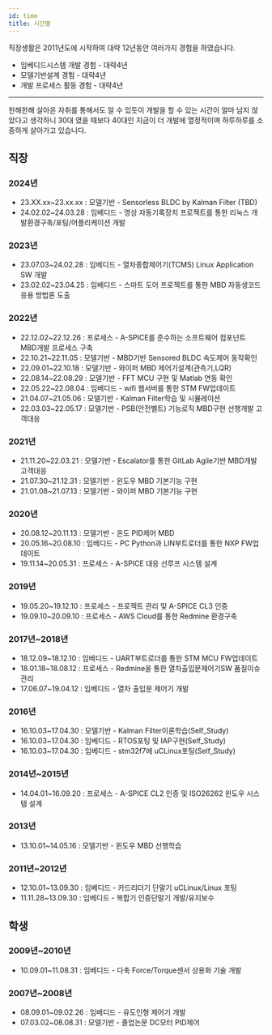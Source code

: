 ```yaml
---
id: time
title: 시간별
---
```


직장생활은 2011년도에 시작하여 대략 12년동안 여러가지 경험을 하였습니다.
* 임베디드시스템 개발 경험 - 대략4년
* 모델기반설계 경험 - 대략4년
* 개발 프로세스 활동 경험 - 대략4년

---

한해한해 살아온 자취를 통해서도 알 수 있듯이 개발을 할 수 있는 시간이 얼마 남지 않았다고 생각하니 30대 였을 때보다 40대인 지금이 더 개발에 열정적이며 하루하루를 소중하게 살아가고 있습니다.

## 직장
### 2024년
* 23.XX.xx~23.xx.xx : 모델기반 - Sensorless BLDC by Kalman Filter (TBD)
* 24.02.02~24.03.28 : 임베디드 - 영상 자동기록장치 프로젝트를 통한 리눅스 개발환경구축/포팅/어플리케이션 개발
### 2023년
* 23.07.03~24.02.28 : 임베디드 - 열차종합제어기(TCMS) Linux Application SW 개발
* 23.02.02~23.04.25 : 임베디드 - 스마트 도어 프로젝트를 통한 MBD 자동생코드 응용 방법론 도출
### 2022년
* 22.12.02~22.12.26 : 프로세스 - A-SPICE를 준수하는 소프트웨어 컴포넌트 MBD개발 프로세스 구축
* 22.10.21~22.11.05 : 모델기반 - MBD기반 Sensored BLDC 속도제어 동작확인
* 22.09.01~22.10.18 : 모델기반 - 와이퍼 MBD 제어기설계(관측기,LQR)
* 22.08.14~22.08.29 : 모델기반 - FFT MCU 구현 및 Matlab 연동 확인
* 22.05.22~22.08.04 : 임베디드 - wifi 웹서버를 통한 STM FW업데이트
* 21.04.07~21.05.06 : 모델기반 - Kalman Filter학습 및 시뮬레이션
* 22.03.03~22.05.17 : 모델기반 - PSB(안전벨트) 기능로직 MBD구현 선행개발 고객대응
### 2021년
* 21.11.20~22.03.21 : 모델기반 - Escalator를 통한 GitLab Agile기반 MBD개발 고객대응
* 21.07.30~21.12.31 : 모델기반 - 윈도우 MBD 기본기능 구현
* 21.01.08~21.07.13 : 모델기반 - 와이퍼 MBD 기본기능 구현
### 2020년
* 20.08.12~20.11.13 : 모델기반 - 온도 PID제어 MBD
* 20.05.16~20.08.10 : 임베디드 - PC Python과 LIN부트로더를 통한 NXP FW업데이트
* 19.11.14~20.05.31 : 프로세스 - A-SPICE 대응 선루프 시스템 설계
### 2019년
* 19.05.20~19.12.10 : 프로세스 - 프로젝트 관리 및 A-SPICE CL3 인증
* 19.09.10~20.09.10 : 프로세스 - AWS Cloud를 통한 Redmine 환경구축
### 2017년~2018년
* 18.12.09~18.12.10 : 임베디드 - UART부트로더를 통한 STM MCU FW업데이트
* 18.01.18~18.08.12 : 프로세스 - Redmine을 통한 열차출입문제어기SW 품질이슈 관리
* 17.06.07~19.04.12 : 임베디드 - 열차 출입문 제어기 개발
### 2016년
* 16.10.03~17.04.30 : 모델기반 - Kalman Filter이론학습(Self_Study)
* 16.10.03~17.04.30 : 임베디드 - RTOS포팅 및 IAP구현(Self_Study)
* 16.10.03~17.04.30 : 임베디드 - stm32f7에 uCLinux포팅(Self_Study)
### 2014년~2015년
* 14.04.01~16.09.20 : 프로세스 - A-SPICE CL2 인증 및 ISO26262 윈도우 시스템 설계
### 2013년
* 13.10.01~14.05.16 : 모델기반 - 윈도우 MBD 선행학습
### 2011년~2012년
* 12.10.01~13.09.30 : 임베디드 - 카드리더기 단말기 uCLinux/Linux 포팅
* 11.11.28~13.09.30 : 임베디드 - 복합기 인증단말기 개발/유지보수

## 학생
### 2009년~2010년
* 10.09.01~11.08.31 : 임베디드 - 다축 Force/Torque센서 상용화 기술 개발
### 2007년~2008년
* 08.09.01~09.02.26 : 임베디드 - 유도인형 제어기 개발
* 07.03.02~08.08.31 : 모델기반 - 졸업논문 DC모터 PID제어

<!--
## 이력서

### 이력 및 경력소개

[Curriculum_Vitae [☜ click for more Details]](/assets/ChuldongShim_Curriculum_Vitae.pdf)

<p align="center">
	<img
		src={require('/img/ChuldongShim_Curriculum_Vitae.png').default}
		alt="Example banner"
		width="450"
	/>
</p>
-->
